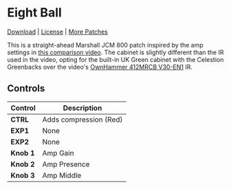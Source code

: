 # Eight Ball

[Download](https://github.com/markfeit/ampero/raw/master/patches/Eight-Ball.prst) | [License](README.md#License) | [More Patches](https://github.com/markfeit/ampero/tree/master/patches)

This is a straight-ahead Marshall JCM 800 patch inspired by the amp
settings in [this comparison
video](https://www.youtube.com/watch?v=jAZFLYvKrIM).  The cabinet is
slightly different than the IR used in the video, opting for the
built-in UK Green cabinet with the Celestion Greenbacks over the
video's [OwnHammer 412MRCB
V30-EN1](https://www.ownhammer.com/store/index.php?main_page=product_info&cPath=215_216&products_id=449)
IR.


## Controls

| Control | Description |
| ------- | ----------- |
| **CTRL** | Adds compression (Red) |
| **EXP1** | None |
| **EXP2** | None |
| **Knob 1** | Amp Gain |
| **Knob 2** | Amp Presence |
| **Knob 3** | Amp Middle |
